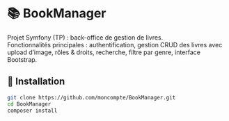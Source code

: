 # 📚 BookManager

Projet Symfony (TP) : back-office de gestion de livres.  
Fonctionnalités principales : authentification, gestion CRUD des livres avec upload d’image, rôles & droits, recherche, filtre par genre, interface Bootstrap.

## 🚀 Installation

```bash
git clone https://github.com/moncompte/BookManager.git
cd BookManager
composer install
